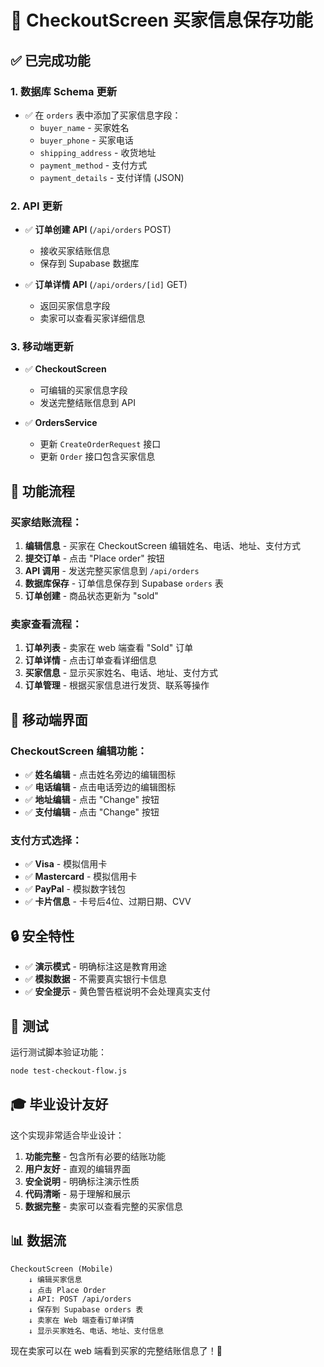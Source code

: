 # 🛒 CheckoutScreen 买家信息保存功能

## ✅ 已完成功能

### 1. 数据库 Schema 更新
- ✅ 在 `orders` 表中添加了买家信息字段：
  - `buyer_name` - 买家姓名
  - `buyer_phone` - 买家电话
  - `shipping_address` - 收货地址
  - `payment_method` - 支付方式
  - `payment_details` - 支付详情 (JSON)

### 2. API 更新
- ✅ **订单创建 API** (`/api/orders` POST)
  - 接收买家结账信息
  - 保存到 Supabase 数据库
  
- ✅ **订单详情 API** (`/api/orders/[id]` GET)
  - 返回买家信息字段
  - 卖家可以查看买家详细信息

### 3. 移动端更新
- ✅ **CheckoutScreen**
  - 可编辑的买家信息字段
  - 发送完整结账信息到 API
  
- ✅ **OrdersService**
  - 更新 `CreateOrderRequest` 接口
  - 更新 `Order` 接口包含买家信息

## 🎯 功能流程

### 买家结账流程：
1. **编辑信息** - 买家在 CheckoutScreen 编辑姓名、电话、地址、支付方式
2. **提交订单** - 点击 "Place order" 按钮
3. **API 调用** - 发送完整买家信息到 `/api/orders`
4. **数据库保存** - 订单信息保存到 Supabase `orders` 表
5. **订单创建** - 商品状态更新为 "sold"

### 卖家查看流程：
1. **订单列表** - 卖家在 web 端查看 "Sold" 订单
2. **订单详情** - 点击订单查看详细信息
3. **买家信息** - 显示买家姓名、电话、地址、支付方式
4. **订单管理** - 根据买家信息进行发货、联系等操作

## 📱 移动端界面

### CheckoutScreen 编辑功能：
- ✅ **姓名编辑** - 点击姓名旁边的编辑图标
- ✅ **电话编辑** - 点击电话旁边的编辑图标
- ✅ **地址编辑** - 点击 "Change" 按钮
- ✅ **支付编辑** - 点击 "Change" 按钮

### 支付方式选择：
- ✅ **Visa** - 模拟信用卡
- ✅ **Mastercard** - 模拟信用卡  
- ✅ **PayPal** - 模拟数字钱包
- ✅ **卡片信息** - 卡号后4位、过期日期、CVV

## 🔒 安全特性

- ✅ **演示模式** - 明确标注这是教育用途
- ✅ **模拟数据** - 不需要真实银行卡信息
- ✅ **安全提示** - 黄色警告框说明不会处理真实支付

## 🧪 测试

运行测试脚本验证功能：
```bash
node test-checkout-flow.js
```

## 🎓 毕业设计友好

这个实现非常适合毕业设计：
1. **功能完整** - 包含所有必要的结账功能
2. **用户友好** - 直观的编辑界面
3. **安全说明** - 明确标注演示性质
4. **代码清晰** - 易于理解和展示
5. **数据完整** - 卖家可以查看完整的买家信息

## 📊 数据流

```
CheckoutScreen (Mobile)
    ↓ 编辑买家信息
    ↓ 点击 Place Order
    ↓ API: POST /api/orders
    ↓ 保存到 Supabase orders 表
    ↓ 卖家在 Web 端查看订单详情
    ↓ 显示买家姓名、电话、地址、支付信息
```

现在卖家可以在 web 端看到买家的完整结账信息了！🎉

